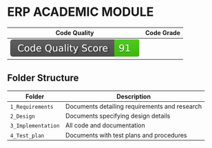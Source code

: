 # ERP ACADEMIC MODULE



 | Code Quality | Code Grade |
|----------|-------|
|![t](https://github.com/nk122/ERP_ACADEMIC_MODULE/blob/c738be1223c6fa5ecd9023139f40462c61cdb5bf/1_Requirements/svg.svg)|



## Folder Structure
Folder             | Description
-------------------| -----------------------------------------
`1_Requirements`   | Documents detailing requirements and research
`2_Design`         | Documents specifying design details
`3_Implementation` | All code and documentation
`4_Test_plan`      | Documents with test plans and procedures



